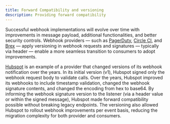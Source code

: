 ```yaml
---
title: Forward Compatibility and versioning
description: Providing forward compatibility 
--- 
```


Successful webhook implementations will evolve over time with improvements in message payload, additional functionalities, and better security controls. Webhook providers — such as [PagerDuty](https://developer.pagerduty.com/docs/ZG9jOjExMDI5NTkz-verifying-signatures), [Circle CI](https://circleci.com/docs/2.0/webhooks/), and [Brex](https://developer.brex.com/docs/webhooks/) — apply versioning in webhook requests and signatures — typically via header — enable a more seamless transition to consumers to adopt improvements.

[Hubspot](https://developers.hubspot.com/docs/api/webhooks/validating-requests) is an example of a provider that changed versions of its webhook notification over the years. In its initial version (v1), Hubspot signed only the webhook request body to validate calls. Over the years, Hubspot improved its webhooks to include timestamp validation, changed the webhook signature contents, and changed the encoding from hex to base64.  By informing the webhook signature version to the listener (via a header value or within the signed message), Hubspot made forward compatibility possible without breaking legacy endpoints. The versioning also allowed Hubspot to rollout webhook improvements per event basis, reducing the migration complexity for both provider and consumers.